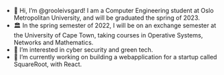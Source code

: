 - 👋 Hi, I’m @grooleivsgard! I am a Computer Engineering student at Oslo Metropolitan University, and will be graduated the spring of 2023. 
- 🏛️ In the spring semester of 2022, I will be on an exchange semester at the University of Cape Town, taking courses in Operative Systems, Networks and Mathematics. 
- 👀 I’m interested in cyber security and green tech. 
- 🌱 I’m currently working on building a webapplication for a startup called SquareRoot, with React. 


<!---
grooleivsgard/grooleivsgard is a ✨ special ✨ repository because its `README.md` (this file) appears on your GitHub profile.
You can click the Preview link to take a look at your changes.
--->

